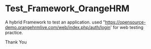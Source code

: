 # Test_Framework_OrangeHRM

A hybrid Framework to test an application.
 used "https://opensource-demo.orangehrmlive.com/web/index.php/auth/login' for web testing practice.

Thank You
